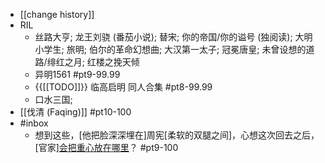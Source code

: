 - [[change history]]
- RIL
    - 丝路大亨; 龙王刘骁 (番茄小说); 替宋; 你的帝国/你的谥号 (独阅读); 大明小学生; 旅明; 伯尔的革命幻想曲; 大汉第一太子; 冠冕唐皇; 未曾设想的道路/绯红之月; 红楼之挽天倾
    - 异明1561 #pt9-99.99
    - {{[[TODO]]}} 临高启明 同人合集 #pt8-99.99
    - 口水三国; 
- [[伐清 (Faqing)]] #pt10-100
- #inbox
    - 想到这些，[他把脸深深埋在]周宪[柔软的双腿之间]，心想这次回去之后，[官家][会把重心放在哪里](https://vipreader.qidian.com/chapter/1025541724/652956302)？ #pt9-100
